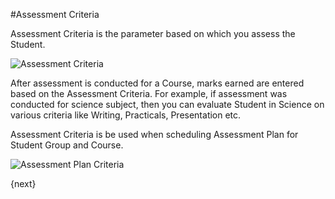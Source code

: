#Assessment Criteria

Assessment Criteria is the parameter based on which you assess the Student.

<img class="screenshot" alt="Assessment Criteria" src="{{docs_base_url}}/assets/img/schools/assessment/assessment-criteria.png">

After assessment is conducted for a Course, marks earned are entered based on the Assessment Criteria. For example, if assessment was conducted for science subject, then you can evaluate Student in Science on various criteria like Writing, Practicals, Presentation etc.

Assessment Criteria is be used when scheduling Assessment Plan for Student Group and Course.

<img class="screenshot" alt="Assessment Plan Criteria" src="{{docs_base_url}}/assets/img/schools/assessment/assessment-plan-criteria.png">

{next}